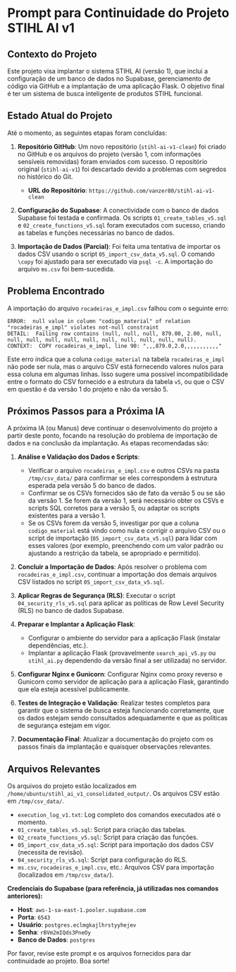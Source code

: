 # Prompt para Continuidade do Projeto STIHL AI v1

## Contexto do Projeto

Este projeto visa implantar o sistema STIHL AI (versão 1), que inclui a configuração de um banco de dados no Supabase, gerenciamento de código via GitHub e a implantação de uma aplicação Flask. O objetivo final é ter um sistema de busca inteligente de produtos STIHL funcional.

## Estado Atual do Projeto

Até o momento, as seguintes etapas foram concluídas:

1.  **Repositório GitHub**: Um novo repositório (`stihl-ai-v1-clean`) foi criado no GitHub e os arquivos do projeto (versão 1, com informações sensíveis removidas) foram enviados com sucesso. O repositório original (`stihl-ai-v1`) foi descartado devido a problemas com segredos no histórico do Git.
    *   **URL do Repositório**: `https://github.com/vanzer80/stihl-ai-v1-clean`

2.  **Configuração do Supabase**: A conectividade com o banco de dados Supabase foi testada e confirmada. Os scripts `01_create_tables_v5.sql` e `02_create_functions_v5.sql` foram executados com sucesso, criando as tabelas e funções necessárias no banco de dados.

3.  **Importação de Dados (Parcial)**: Foi feita uma tentativa de importar os dados CSV usando o script `05_import_csv_data_v5.sql`. O comando `\copy` foi ajustado para ser executado via `psql -c`. A importação do arquivo `ms.csv` foi bem-sucedida.

## Problema Encontrado

A importação do arquivo `rocadeiras_e_impl.csv` falhou com o seguinte erro:

```
ERROR:  null value in column "codigo_material" of relation "rocadeiras_e_impl" violates not-null constraint
DETAIL:  Failing row contains (null, null, null, 879.00, 2.00, null, null, null, null, null, null, null, null, null, null, null).
CONTEXT:  COPY rocadeiras_e_impl, line 90: ",,,879.0,2.0,,,,,,,,,,,"
```

Este erro indica que a coluna `codigo_material` na tabela `rocadeiras_e_impl` não pode ser nula, mas o arquivo CSV está fornecendo valores nulos para essa coluna em algumas linhas. Isso sugere uma possível incompatibilidade entre o formato do CSV fornecido e a estrutura da tabela `v5`, ou que o CSV em questão é da versão 1 do projeto e não da versão 5.

## Próximos Passos para a Próxima IA

A próxima IA (ou Manus) deve continuar o desenvolvimento do projeto a partir deste ponto, focando na resolução do problema de importação de dados e na conclusão da implantação. As etapas recomendadas são:

1.  **Análise e Validação dos Dados e Scripts**: 
    *   Verificar o arquivo `rocadeiras_e_impl.csv` e outros CSVs na pasta `/tmp/csv_data/` para confirmar se eles correspondem à estrutura esperada pela versão 5 do banco de dados. 
    *   Confirmar se os CSVs fornecidos são de fato da versão 5 ou se são da versão 1. Se forem da versão 1, será necessário obter os CSVs e scripts SQL corretos para a versão 5, ou adaptar os scripts existentes para a versão 1.
    *   Se os CSVs forem da versão 5, investigar por que a coluna `codigo_material` está vindo como nula e corrigir o arquivo CSV ou o script de importação (`05_import_csv_data_v5.sql`) para lidar com esses valores (por exemplo, preenchendo com um valor padrão ou ajustando a restrição da tabela, se apropriado e permitido).

2.  **Concluir a Importação de Dados**: Após resolver o problema com `rocadeiras_e_impl.csv`, continuar a importação dos demais arquivos CSV listados no script `05_import_csv_data_v5.sql`.

3.  **Aplicar Regras de Segurança (RLS)**: Executar o script `04_security_rls_v5.sql` para aplicar as políticas de Row Level Security (RLS) no banco de dados Supabase.

4.  **Preparar e Implantar a Aplicação Flask**: 
    *   Configurar o ambiente do servidor para a aplicação Flask (instalar dependências, etc.).
    *   Implantar a aplicação Flask (provavelmente `search_api_v5.py` ou `stihl_ai.py` dependendo da versão final a ser utilizada) no servidor.

5.  **Configurar Nginx e Gunicorn**: Configurar Nginx como proxy reverso e Gunicorn como servidor de aplicação para a aplicação Flask, garantindo que ela esteja acessível publicamente.

6.  **Testes de Integração e Validação**: Realizar testes completos para garantir que o sistema de busca esteja funcionando corretamente, que os dados estejam sendo consultados adequadamente e que as políticas de segurança estejam em vigor.

7.  **Documentação Final**: Atualizar a documentação do projeto com os passos finais da implantação e quaisquer observações relevantes.

## Arquivos Relevantes

Os arquivos do projeto estão localizados em `/home/ubuntu/stihl_ai_v1_consolidated_output/`. Os arquivos CSV estão em `/tmp/csv_data/`.

*   `execution_log_v1.txt`: Log completo dos comandos executados até o momento.
*   `01_create_tables_v5.sql`: Script para criação das tabelas.
*   `02_create_functions_v5.sql`: Script para criação das funções.
*   `05_import_csv_data_v5.sql`: Script para importação dos dados CSV (necessita de revisão).
*   `04_security_rls_v5.sql`: Script para configuração do RLS.
*   `ms.csv`, `rocadeiras_e_impl.csv`, etc.: Arquivos CSV para importação (localizados em `/tmp/csv_data/`).

**Credenciais do Supabase (para referência, já utilizadas nos comandos anteriores):**
*   **Host**: `aws-1-sa-east-1.pooler.supabase.com`
*   **Porta**: `6543`
*   **Usuário**: `postgres.eclmgkajlhrstyyhejev`
*   **Senha**: `rBVm2mIQds3PneOy`
*   **Banco de Dados**: `postgres`

Por favor, revise este prompt e os arquivos fornecidos para dar continuidade ao projeto. Boa sorte!

